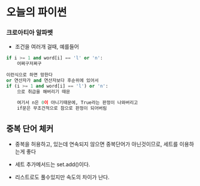 # 오늘의 파이썬



### 크로아티아 알파벳

- 조건을 여러개 걸때, 예를들어

```python
if i >= 1 and word[i] == 'l' or 'n':
    어쩌구저쩌구
    
이런식으로 하면 망한다
or 연산자가 and 연산자보다 후순위에 있어서
if (i >= 1 and word[i] == 'l') or 'n':
    으로 취급을 해버리기 때문
    
    여기서 n은 0이 아니기때문에, True라는 판정이 나와버리고
    if문은 무조건적으로 참으로 판정이 되어버림
```



## 중복 단어 체커

- 중복을 허용하고, 있는데 연속되지 않으면 중복단어가 아닌것이므로, 세트를 이용하는게 좋다
- 세트 추가메서드는 set.add()이다.



- 리스트로도 풀수있지만 속도의 차이가 난다.
